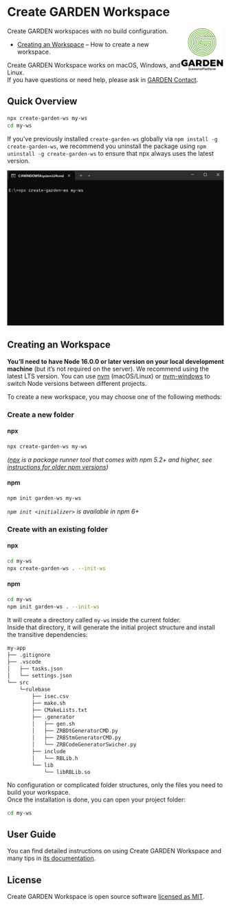 # Create GARDEN Workspace

<img alt="Logo" align="right" src="./files/logo.svg" width="20%" />

Create GARDEN workspaces with no build configuration.

- [Creating an Workspace](#creating-an-workspace) – How to create a new workspace.

Create GARDEN Workspace works on macOS, Windows, and Linux.<br>
If you have questions or need help, please ask in [GARDEN Contact](https://open-garden.github.io/garden/ja/contact/).

## Quick Overview

```sh
npx create-garden-ws my-ws
cd my-ws
```

If you've previously installed `create-garden-ws` globally via `npm install -g create-garden-ws`, we recommend you uninstall the package using `npm uninstall -g create-garden-ws` to ensure that npx always uses the latest version.

<p align='center'>
<img src='./files/screencast.svg' width='600' alt='npm start'>
</p>

## Creating an Workspace

**You’ll need to have Node 16.0.0 or later version on your local development machine** (but it’s not required on the server). We recommend using the latest LTS version. You can use [nvm](https://github.com/creationix/nvm#installation) (macOS/Linux) or [nvm-windows](https://github.com/coreybutler/nvm-windows#node-version-manager-nvm-for-windows) to switch Node versions between different projects.

To create a new workspace, you may choose one of the following methods:

### Create a new folder 

#### npx

```sh
npx create-garden-ws my-ws
```

_([npx](https://medium.com/@maybekatz/introducing-npx-an-npm-package-runner-55f7d4bd282b) is a package runner tool that comes with npm 5.2+ and higher, see [instructions for older npm versions](https://gist.github.com/gaearon/4064d3c23a77c74a3614c498a8bb1c5f))_

#### npm

```sh
npm init garden-ws my-ws
```

_`npm init <initializer>` is available in npm 6+_

### Create with an existing folder

#### npx

```sh
cd my-ws
npx create-garden-ws . --init-ws
```

#### npm

```sh
cd my-ws
npm init garden-ws . --init-ws
```

It will create a directory called `my-ws` inside the current folder.<br>
Inside that directory, it will generate the initial project structure and install the transitive dependencies:

```
my-app
├── .gitignore
├── .vscode
│   ├── tasks.json
│   └── settings.json
└── src
    └─rulebase
        ├── isec.csv
        ├── make.sh
        ├── CMakeLists.txt
        ├── .generator
        │   ├── gen.sh
        │   ├── ZRBDtGeneratorCMD.py
        │   ├── ZRBStmGeneratorCMD.py
        │   └── ZRBCodeGeneratorSwicher.py
        ├── include
        │   └── RBLib.h
        └── lib
            └── libRBLib.so
```

No configuration or complicated folder structures, only the files you need to build your workspace.<br>
Once the installation is done, you can open your project folder:

```sh
cd my-ws
```

## User Guide

You can find detailed instructions on using Create GARDEN Workspace and many tips in [its documentation](https://open-garden.github.io/garden/ja/).

## License

Create GARDEN Workspace is open source software [licensed as MIT](https://github.com/ouikou/create-garden-ws/blob/main/LICENSE).